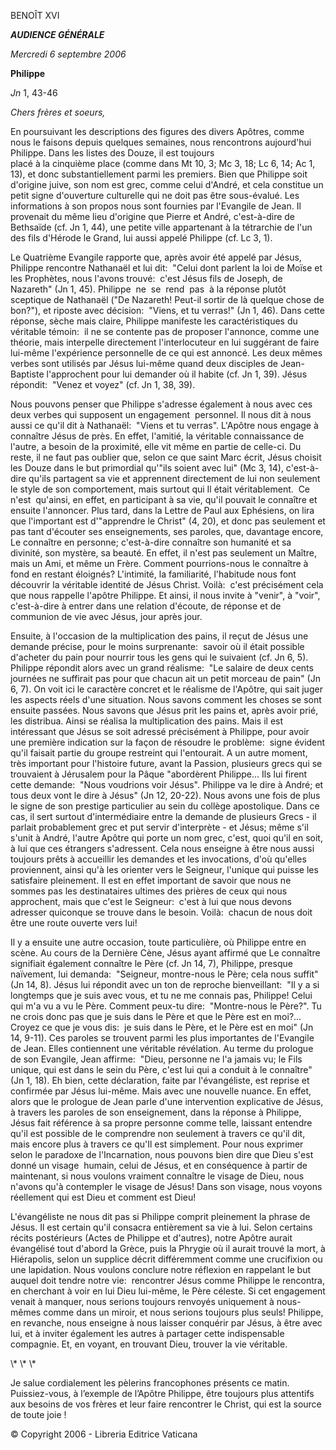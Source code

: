 BENOÎT XVI

***AUDIENCE GÉNÉRALE***

*Mercredi 6 septembre 2006*

**Philippe**

*Jn* 1, 43-46

*Chers frères et soeurs,*

En poursuivant les descriptions des figures des divers Apôtres, comme nous le faisons depuis quelques semaines, nous rencontrons aujourd'hui Philippe. Dans les listes des Douze, il est toujours placé à la cinquième place (comme dans Mt 10, 3; Mc 3, 18; Lc 6, 14; Ac 1, 13), et donc substantiellement parmi les premiers. Bien que Philippe soit d'origine juive, son nom est grec, comme celui d'André, et cela constitue un petit signe d'ouverture culturelle qui ne doit pas être sous-évalué. Les informations à son propos nous sont fournies par l'Evangile de Jean. Il provenait du même lieu d'origine que Pierre et André, c'est-à-dire de Bethsaïde (cf. Jn 1, 44), une petite ville appartenant à la tétrarchie de l'un des fils d'Hérode le Grand, lui aussi appelé Philippe (cf. Lc 3, 1).

Le Quatrième Evangile rapporte que, après avoir été appelé par Jésus, Philippe rencontre Nathanaël et lui dit:  "Celui dont parlent la loi de Moïse et les Prophètes, nous l'avons trouvé:  c'est Jésus fils de Joseph, de Nazareth" (Jn 1, 45). Philippe  ne  se  rend  pas  à la réponse plutôt sceptique de Nathanaël ("De Nazareth! Peut-il sortir de là quelque chose de bon?"), et riposte avec décision:  "Viens, et tu verras!" (Jn 1, 46). Dans cette réponse, sèche mais claire, Philippe manifeste les caractéristiques du véritable témoin:  il ne se contente pas de proposer l'annonce, comme une théorie, mais interpelle directement l'interlocuteur en lui suggérant de faire lui-même l'expérience personnelle de ce qui est annoncé. Les deux mêmes verbes sont utilisés par Jésus lui-même quand deux disciples de Jean-Baptiste l'approchent pour lui demander où il habite (cf. Jn 1, 39). Jésus répondit:  "Venez et voyez" (cf. Jn 1, 38, 39).

Nous pouvons penser que Philippe s'adresse également à nous avec ces deux verbes qui supposent un engagement  personnel. Il nous dit à nous aussi ce qu'il dit à Nathanaël:  "Viens et tu verras". L'Apôtre nous engage à connaître Jésus de près. En effet, l'amitié, la véritable connaissance de l'autre, a besoin de la proximité, elle vit même en partie de celle-ci. Du reste, il ne faut pas oublier que, selon ce que saint Marc écrit, Jésus choisit les Douze dans le but primordial qu'"ils soient avec lui" (Mc 3, 14), c'est-à-dire qu'ils partagent sa vie et apprennent directement de lui non seulement le style de son comportement, mais surtout qui Il était véritablement.  Ce  n'est  qu'ainsi, en effet, en participant à sa vie, qu'il pouvait le connaître et ensuite l'annoncer. Plus tard, dans la Lettre de Paul aux Ephésiens, on lira que l'important est d'"apprendre le Christ" (4, 20), et donc pas seulement et pas tant d'écouter ses enseignements, ses paroles, que, davantage encore, Le connaître en personne; c'est-à-dire connaître son humanité et sa divinité, son mystère, sa beauté. En effet, il n'est pas seulement un Maître, mais un Ami, et même un Frère. Comment pourrions-nous le connaître à fond en restant éloignés? L'intimité, la familiarité, l'habitude nous font découvrir la véritable identité de Jésus Christ. Voilà:  c'est précisément cela que nous rappelle l'apôtre Philippe. Et ainsi, il nous invite à "venir", à "voir", c'est-à-dire à entrer dans une relation d'écoute, de réponse et de communion de vie avec Jésus, jour après jour.

Ensuite, à l'occasion de la multiplication des pains, il reçut de Jésus une demande précise, pour le moins surprenante:  savoir où il était possible d'acheter du pain pour nourrir tous les gens qui le suivaient (cf. Jn 6, 5). Philippe répondit alors avec un grand réalisme:  "Le salaire de deux cents journées ne suffirait pas pour que chacun ait un petit morceau de pain" (Jn 6, 7). On voit ici le caractère concret et le réalisme de l'Apôtre, qui sait juger les aspects réels d'une situation. Nous savons comment les choses se sont ensuite passées. Nous savons que Jésus prit les pains et, après avoir prié, les distribua. Ainsi se réalisa la multiplication des pains. Mais il est intéressant que Jésus se soit adressé précisément à Philippe, pour avoir une première indication sur la façon de résoudre le problème:  signe évident qu'il faisait partie du groupe restreint qui l'entourait. A un autre moment, très important pour l'histoire future, avant la Passion, plusieurs grecs qui se trouvaient à Jérusalem pour la Pâque "abordèrent Philippe... Ils lui firent cette demande:  "Nous voudrions voir Jésus". Philippe va le dire à André; et tous deux vont le dire à Jésus" (Jn 12, 20-22). Nous avons une fois de plus le signe de son prestige particulier au sein du collège apostolique. Dans ce cas, il sert surtout d'intermédiaire entre la demande de plusieurs Grecs - il parlait probablement grec et put servir d'interprète - et Jésus; même s'il s'unit à André, l'autre Apôtre qui porte un nom grec, c'est, quoi qu'il en soit, à lui que ces étrangers s'adressent. Cela nous enseigne à être nous aussi toujours prêts à accueillir les demandes et les invocations, d'où qu'elles proviennent, ainsi qu'à les orienter vers le Seigneur, l'unique qui puisse les satisfaire pleinement. Il est en effet important de savoir que nous ne sommes pas les destinataires ultimes des prières de ceux qui nous approchent, mais que c'est le Seigneur:  c'est à lui que nous devons adresser quiconque se trouve dans le besoin. Voilà:  chacun de nous doit être une route ouverte vers lui!

Il y a ensuite une autre occasion, toute particulière, où Philippe entre en scène. Au cours de la Dernière Cène, Jésus ayant affirmé que Le connaître signifiait également connaître le Père (cf. Jn 14, 7), Philippe, presque naïvement, lui demanda:  "Seigneur, montre-nous le Père; cela nous suffit" (Jn 14, 8). Jésus lui répondit avec un ton de reproche bienveillant:  "Il y a si longtemps que je suis avec vous, et tu ne me connais pas, Philippe! Celui qui m'a vu a vu le Père. Comment peux-tu dire:  "Montre-nous le Père?". Tu ne crois donc pas que je suis dans le Père et que le Père est en moi?... Croyez ce que je vous dis:  je suis dans le Père, et le Père est en moi" (Jn 14, 9-11). Ces paroles se trouvent parmi les plus importantes de l'Evangile de Jean. Elles contiennent une véritable révélation. Au terme du prologue de son Evangile, Jean affirme:  "Dieu, personne ne l'a jamais vu; le Fils unique, qui est dans le sein du Père, c'est lui qui a conduit à le connaître" (Jn 1, 18). Eh bien, cette déclaration, faite par l'évangéliste, est reprise et confirmée par Jésus lui-même. Mais avec une nouvelle nuance. En effet, alors que le prologue de Jean parle d'une intervention explicative de Jésus, à travers les paroles de son enseignement, dans la réponse à Philippe, Jésus fait référence à sa propre personne comme telle, laissant entendre qu'il est possible de le comprendre non seulement à travers ce qu'il dit, mais encore plus à travers ce qu'Il est simplement. Pour nous exprimer selon le paradoxe de l'Incarnation, nous pouvons bien dire que Dieu s'est donné un visage  humain, celui de Jésus, et en conséquence à partir de maintenant, si nous voulons vraiment connaître le visage de Dieu, nous n'avons qu'à contempler le visage de Jésus! Dans son visage, nous voyons réellement qui est Dieu et comment est Dieu!

L'évangéliste ne nous dit pas si Philippe comprit pleinement la phrase de Jésus. Il est certain qu'il consacra entièrement sa vie à lui. Selon certains récits postérieurs (Actes de Philippe et d'autres), notre Apôtre aurait évangélisé tout d'abord la Grèce, puis la Phrygie où il aurait trouvé la mort, à Hiérapolis, selon un supplice décrit différemment comme une crucifixion ou une lapidation. Nous voulons conclure notre réflexion en rappelant le but auquel doit tendre notre vie:  rencontrer Jésus comme Philippe le rencontra, en cherchant à voir en lui Dieu lui-même, le Père céleste. Si cet engagement venait à manquer, nous serions toujours renvoyés uniquement à nous-mêmes comme dans un miroir, et nous serions toujours plus seuls! Philippe, en revanche, nous enseigne à nous laisser conquérir par Jésus, à être avec lui, et à inviter également les autres à partager cette indispensable compagnie. Et, en voyant, en trouvant Dieu, trouver la vie véritable.

\\* \\* \\*

Je salue cordialement les pèlerins francophones présents ce matin. Puissiez-vous, à l’exemple de l’Apôtre Philippe, être toujours plus attentifs aux besoins de vos frères et leur faire rencontrer le Christ, qui est la source de toute joie !

© Copyright 2006 - Libreria Editrice Vaticana